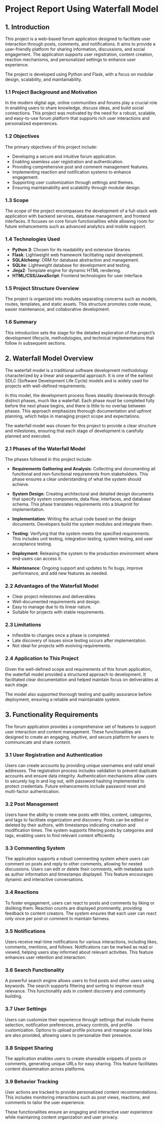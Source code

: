 # Project Report Using Waterfall Model

## 1. Introduction

This project is a web-based forum application designed to facilitate user interaction through posts, comments, and notifications. It aims to provide a user-friendly platform for sharing information, discussions, and social engagement. The application supports user registration, content creation, reaction mechanisms, and personalized settings to enhance user experience.

The project is developed using Python and Flask, with a focus on modular design, scalability, and maintainability.

### 1.1 Project Background and Motivation

In the modern digital age, online communities and forums play a crucial role in enabling users to share knowledge, discuss ideas, and build social connections. This project was motivated by the need for a robust, scalable, and easy-to-use forum platform that supports rich user interactions and personalized experiences.

### 1.2 Objectives

The primary objectives of this project include:

- Developing a secure and intuitive forum application.
- Enabling seamless user registration and authentication.
- Providing comprehensive post and comment management features.
- Implementing reaction and notification systems to enhance engagement.
- Supporting user customization through settings and themes.
- Ensuring maintainability and scalability through modular design.

### 1.3 Scope

The scope of the project encompasses the development of a full-stack web application with backend services, database management, and frontend interfaces. It focuses on core forum functionalities while allowing room for future enhancements such as advanced analytics and mobile support.

### 1.4 Technologies Used

- **Python 3**: Chosen for its readability and extensive libraries.
- **Flask**: Lightweight web framework facilitating rapid development.
- **SQLAlchemy**: ORM for database abstraction and management.
- **SQLite**: Lightweight database for development and testing.
- **Jinja2**: Template engine for dynamic HTML rendering.
- **HTML/CSS/JavaScript**: Frontend technologies for user interface.

### 1.5 Project Structure Overview

The project is organized into modules separating concerns such as models, routes, templates, and static assets. This structure promotes code reuse, easier maintenance, and collaborative development.

### 1.6 Summary

This introduction sets the stage for the detailed exploration of the project’s development lifecycle, methodologies, and technical implementations that follow in subsequent sections.

## 2. Waterfall Model Overview

The waterfall model is a traditional software development methodology characterized by a linear and sequential approach. It is one of the earliest SDLC (Software Development Life Cycle) models and is widely used for projects with well-defined requirements.

In this model, the development process flows steadily downwards through distinct phases, much like a waterfall. Each phase must be completed fully before the next phase begins, and there is little to no overlap between phases. This approach emphasizes thorough documentation and upfront planning, which helps in managing project scope and expectations.

The waterfall model was chosen for this project to provide a clear structure and milestones, ensuring that each stage of development is carefully planned and executed.

### 2.1 Phases of the Waterfall Model

The phases followed in this project include:

- **Requirements Gathering and Analysis**: Collecting and documenting all functional and non-functional requirements from stakeholders. This phase ensures a clear understanding of what the system should achieve.

- **System Design**: Creating architectural and detailed design documents that specify system components, data flow, interfaces, and database schema. This phase translates requirements into a blueprint for implementation.

- **Implementation**: Writing the actual code based on the design documents. Developers build the system modules and integrate them.

- **Testing**: Verifying that the system meets the specified requirements. This includes unit testing, integration testing, system testing, and user acceptance testing.

- **Deployment**: Releasing the system to the production environment where end-users can access it.

- **Maintenance**: Ongoing support and updates to fix bugs, improve performance, and add new features as needed.

### 2.2 Advantages of the Waterfall Model

- Clear project milestones and deliverables.
- Well-documented requirements and design.
- Easy to manage due to its linear nature.
- Suitable for projects with stable requirements.

### 2.3 Limitations

- Inflexible to changes once a phase is completed.
- Late discovery of issues since testing occurs after implementation.
- Not ideal for projects with evolving requirements.

### 2.4 Application to This Project

Given the well-defined scope and requirements of this forum application, the waterfall model provided a structured approach to development. It facilitated clear documentation and helped maintain focus on deliverables at each stage.

The model also supported thorough testing and quality assurance before deployment, ensuring a reliable and maintainable system.

## 3. Functionality Requirements

The forum application provides a comprehensive set of features to support user interaction and content management. These functionalities are designed to create an engaging, intuitive, and secure platform for users to communicate and share content.

### 3.1 User Registration and Authentication

Users can create accounts by providing unique usernames and valid email addresses. The registration process includes validation to prevent duplicate accounts and ensure data integrity. Authentication mechanisms allow users to securely log in and log out, with password hashing implemented to protect credentials. Future enhancements include password reset and multi-factor authentication.

### 3.2 Post Management

Users have the ability to create new posts with titles, content, categories, and tags to facilitate organization and discovery. Posts can be edited or deleted by their authors, with timestamps indicating creation and modification times. The system supports filtering posts by categories and tags, enabling users to find relevant content efficiently.

### 3.3 Commenting System

The application supports a robust commenting system where users can comment on posts and reply to other comments, allowing for nested discussions. Users can edit or delete their comments, with metadata such as author information and timestamps displayed. This feature encourages dynamic and interactive conversations.

### 3.4 Reactions

To foster engagement, users can react to posts and comments by liking or disliking them. Reaction counts are displayed prominently, providing feedback to content creators. The system ensures that each user can react only once per post or comment to maintain fairness.

### 3.5 Notifications

Users receive real-time notifications for various interactions, including likes, comments, mentions, and follows. Notifications can be marked as read or viewed, helping users stay informed about relevant activities. This feature enhances user retention and interaction.

### 3.6 Search Functionality

A powerful search engine allows users to find posts and other users using keywords. The search supports filtering and sorting to improve result relevance. This functionality aids in content discovery and community building.

### 3.7 User Settings

Users can customize their experience through settings that include theme selection, notification preferences, privacy controls, and profile customization. Options to upload profile pictures and manage social links are also provided, allowing users to personalize their presence.

### 3.8 Snippet Sharing

The application enables users to create shareable snippets of posts or comments, generating unique URLs for easy sharing. This feature facilitates content dissemination across platforms.

### 3.9 Behavior Tracking

User actions are tracked to provide personalized content recommendations. This includes monitoring interactions such as post views, reactions, and comments to tailor the user experience.

These functionalities ensure an engaging and interactive user experience while maintaining content organization and user privacy.
